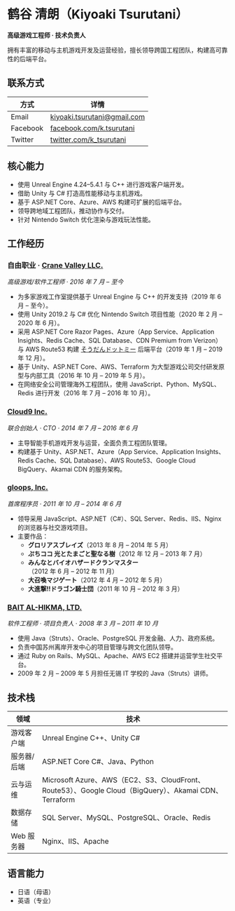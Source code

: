 # 鹤谷 清朗（Kiyoaki Tsurutani）

**高级游戏工程师 · 技术负责人**

拥有丰富的移动与主机游戏开发及运营经验，擅长领导跨国工程团队，构建高可靠性的后端平台。

## 联系方式

| 方式 | 详情 |
| --- | --- |
| Email | [kiyoaki.tsurutani@gmail.com](mailto:kiyoaki.tsurutani@gmail.com) |
| Facebook | [facebook.com/k.tsurutani](https://www.facebook.com/k.tsurutani) |
| Twitter | [twitter.com/k_tsurutani](https://twitter.com/k_tsurutani) |

## 核心能力

- 使用 Unreal Engine 4.24–5.4.1 与 C++ 进行游戏客户端开发。
- 借助 Unity 与 C# 打造高性能移动与主机游戏。
- 基于 ASP.NET Core、Azure、AWS 构建可扩展的后端平台。
- 领导跨地域工程团队，推动协作与交付。
- 针对 Nintendo Switch 优化渲染与游戏玩法性能。

## 工作经历

### 自由职业 · [Crane Valley LLC.](https://www.crane-valley.co.jp/)  
*高级游戏/软件工程师 · 2016 年 7 月 – 至今*

- 为多家游戏工作室提供基于 Unreal Engine 与 C++ 的开发支持（2019 年 6 月 – 至今）。
- 使用 Unity 2019.2 与 C# 优化 Nintendo Switch 项目性能（2020 年 2 月 – 2020 年 6 月）。
- 采用 ASP.NET Core Razor Pages、Azure（App Service、Application Insights、Redis Cache、SQL Database、CDN Premium from Verizon）与 AWS Route53 构建 [そうだんドットミー](https://www.google.com/search?q=%E3%81%9D%E3%81%86%E3%81%A0%E3%82%93%E3%83%89%E3%83%83%E3%83%88%E3%83%9F%E3%83%BC) 后端平台（2019 年 1 月 – 2019 年 12 月）。
- 基于 Unity、ASP.NET Core、AWS、Terraform 为大型游戏公司交付研发原型与内部工具（2016 年 10 月 – 2019 年 5 月）。
- 在网络安全公司管理海外工程团队，使用 JavaScript、Python、MySQL、Redis 进行开发（2016 年 7 月 – 2016 年 10 月）。

### [Cloud9 Inc.](https://cloud9-plus.com/)  
*联合创始人 · CTO · 2014 年 7 月 – 2016 年 6 月*

- 主导智能手机游戏开发与运营，全面负责工程团队管理。
- 构建基于 Unity、ASP.NET、Azure（App Service、Application Insights、Redis Cache、SQL Database）、AWS Route53、Google Cloud BigQuery、Akamai CDN 的服务架构。

### [gloops, Inc.](https://www.google.com/search?q=gloops)  
*首席程序员 · 2011 年 10 月 – 2014 年 6 月*

- 领导采用 JavaScript、ASP.NET（C#）、SQL Server、Redis、IIS、Nginx 的浏览器与社交游戏项目。
- 主要作品：  
  - **グロリアスブレイズ**（2013 年 8 月 – 2014 年 5 月）  
  - **ぷちココ 光とたまごと聖なる樹**（2012 年 12 月 – 2013 年 7 月）  
  - **みんなとバイオハザードクランマスター**（2012 年 6 月 – 2012 年 11 月）  
  - **大召喚マジゲート**（2012 年 4 月 – 2012 年 5 月）  
  - **大進撃!!ドラゴン騎士団**（2011 年 10 月 – 2012 年 3 月）

### [BAIT AL-HIKMA, LTD.](https://www.bai.co.jp/)  
*软件工程师 · 项目负责人 · 2008 年 3 月 – 2011 年 10 月*

- 使用 Java（Struts）、Oracle、PostgreSQL 开发金融、人力、政府系统。
- 负责中国苏州离岸开发中心的项目管理与跨文化团队领导。
- 通过 Ruby on Rails、MySQL、Apache、AWS EC2 搭建并运营学生社交平台。
- 2009 年 2 月 – 2009 年 5 月担任无锡 IT 学校的 Java（Struts）讲师。

## 技术栈

| 领域 | 技术 |
| --- | --- |
| 游戏客户端 | Unreal Engine C++、Unity C# |
| 服务器/后端 | ASP.NET Core C#、Java、Python |
| 云与运维 | Microsoft Azure、AWS（EC2、S3、CloudFront、Route53）、Google Cloud（BigQuery）、Akamai CDN、Terraform |
| 数据存储 | SQL Server、MySQL、PostgreSQL、Oracle、Redis |
| Web 服务器 | Nginx、IIS、Apache |

## 语言能力

- 日语（母语）
- 英语（专业）
